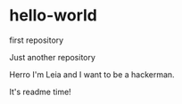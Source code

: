 # hello-world
first repository

Just another repository

Herro I'm Leia and I want to be a hackerman.

It's readme time!
